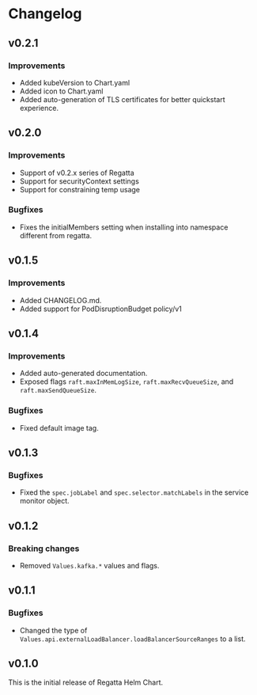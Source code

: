 # Changelog

## v0.2.1

### Improvements

* Added kubeVersion to Chart.yaml
* Added icon to Chart.yaml
* Added auto-generation of TLS certificates for better quickstart experience.

## v0.2.0

### Improvements

* Support of v0.2.x series of Regatta
* Support for securityContext settings
* Support for constraining temp usage


### Bugfixes

* Fixes the initialMembers setting when installing into namespace different from regatta.

## v0.1.5

### Improvements

* Added CHANGELOG.md.
* Added support for PodDisruptionBudget policy/v1

## v0.1.4

### Improvements

* Added auto-generated documentation.
* Exposed flags `raft.maxInMemLogSize`, `raft.maxRecvQueueSize`, and `raft.maxSendQueueSize`.

### Bugfixes

* Fixed default image tag.

## v0.1.3

### Bugfixes

* Fixed the `spec.jobLabel` and `spec.selector.matchLabels` in the service monitor object.

## v0.1.2

### Breaking changes

* Removed `Values.kafka.*` values and flags.

## v0.1.1

### Bugfixes

* Changed the type of `Values.api.externalLoadBalancer.loadBalancerSourceRanges` to a list.

## v0.1.0

This is the initial release of Regatta Helm Chart.
